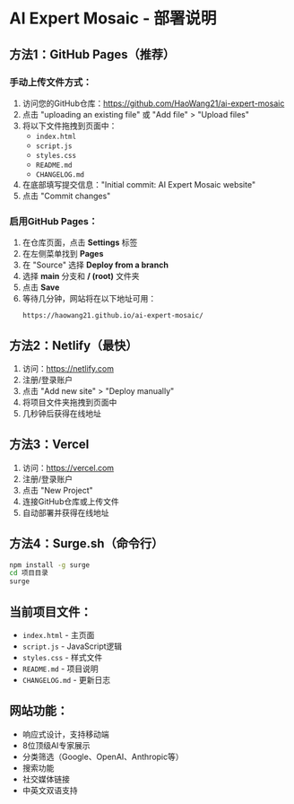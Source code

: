 # AI Expert Mosaic - 部署说明

## 方法1：GitHub Pages（推荐）

### 手动上传文件方式：
1. 访问您的GitHub仓库：https://github.com/HaoWang21/ai-expert-mosaic
2. 点击 "uploading an existing file" 或 "Add file" > "Upload files"
3. 将以下文件拖拽到页面中：
   - `index.html`
   - `script.js`
   - `styles.css`
   - `README.md`
   - `CHANGELOG.md`
4. 在底部填写提交信息："Initial commit: AI Expert Mosaic website"
5. 点击 "Commit changes"

### 启用GitHub Pages：
1. 在仓库页面，点击 **Settings** 标签
2. 在左侧菜单找到 **Pages**
3. 在 "Source" 选择 **Deploy from a branch**
4. 选择 **main** 分支和 **/ (root)** 文件夹
5. 点击 **Save**
6. 等待几分钟，网站将在以下地址可用：
   ```
   https://haowang21.github.io/ai-expert-mosaic/
   ```

## 方法2：Netlify（最快）

1. 访问：https://netlify.com
2. 注册/登录账户
3. 点击 "Add new site" > "Deploy manually"
4. 将项目文件夹拖拽到页面中
5. 几秒钟后获得在线地址

## 方法3：Vercel

1. 访问：https://vercel.com
2. 注册/登录账户
3. 点击 "New Project"
4. 连接GitHub仓库或上传文件
5. 自动部署并获得在线地址

## 方法4：Surge.sh（命令行）

```bash
npm install -g surge
cd 项目目录
surge
```

## 当前项目文件：
- `index.html` - 主页面
- `script.js` - JavaScript逻辑
- `styles.css` - 样式文件
- `README.md` - 项目说明
- `CHANGELOG.md` - 更新日志

## 网站功能：
- 响应式设计，支持移动端
- 8位顶级AI专家展示
- 分类筛选（Google、OpenAI、Anthropic等）
- 搜索功能
- 社交媒体链接
- 中英文双语支持
